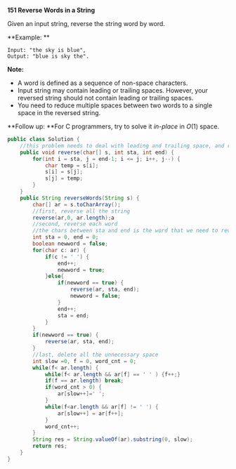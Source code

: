 **151 Reverse Words in a String**



Given an input string, reverse the string word by word.

**Example:  **

```
Input: "the sky is blue",
Output: "blue is sky the".

```

**Note:**

- A word is defined as a sequence of non-space characters.
- Input string may contain leading or trailing spaces. However, your reversed string should not contain leading or trailing spaces.
- You need to reduce multiple spaces between two words to a single space in the reversed string.

**Follow up: **For C programmers, try to solve it *in-place* in *O*(1) space.

```java
public class Solution {
    //this problem needs to deal with leading and trailing space, and reduce multiple spaces to single one
    public void reverse(char[] s, int sta, int end) {
        for(int i = sta, j = end-1; i <= j; i++, j--) {
            char temp = s[i];
            s[i] = s[j];
            s[j] = temp;
        }
    }
    public String reverseWords(String s) {
        char[] ar = s.toCharArray();
        //first, reverse all the string
        reverse(ar,0, ar.length);a
        //second, reverse each word
        //the chars between sta and end is the word that we need to reverse
        int sta = 0, end = 0;
        boolean newword = false;
        for(char c: ar) {
            if(c != ' ') {
                end++;
                newword = true;
            }else{
                if(newword == true) {
                    reverse(ar, sta, end);
                    newword = false;
                }
                end++;
                sta = end;
            }
        }
        if(newword == true) {
            reverse(ar, sta, end);
        }
        //last, delete all the unnecessary space
        int slow =0, f = 0, word_cnt = 0;
        while(f< ar.length) {
            while(f< ar.length && ar[f] == ' ' ) {f++;}
            if(f == ar.length) break;
            if(word_cnt > 0) {
                ar[slow++]=' ';
            }
            while(f<ar.length && ar[f] != ' ') {
                ar[slow++] = ar[f++]; 
            }
            word_cnt++;
        }
        String res = String.valueOf(ar).substring(0, slow);
        return res;
    }
}
```


